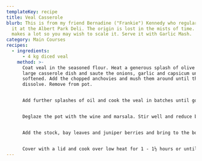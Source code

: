 ```yaml
---
templateKey: recipe
title: Veal Casserole
blurb: This is from my friend Bernadine ("Frankie") Kennedy who regularly cooked
  it at the Albert Park Deli. The origin is lost in the mists of time. This
  makes a lot so you may wish to scale it. Serve it with Garlic Mash.
category: Main Courses
recipes:
  - ingredients:
      - 4 kg diced veal
    method: >-
      Coat veal in the seasoned flour. Heat a generous splash of olive oil in a
      large casserole dish and saute the onions, garlic and capsicum until
      softened. Add the chopped anchovies and mush them around until they
      dissolve. Remove from pot.


      Add further splashes of oil and cook the veal in batches until golden brown (don't overcrowd the pot).


      Deglaze the pot with the wine and marsala. Stir well and reduce by half.


      Add the stock, bay leaves and juniper berries and bring to the boil. Chuck in the oregano. Return the meat and vegetables along with any juices to the pot and allow the return to a gentle boil. Season with pepper - the anchovies should provide sufficient salt.


      Cover with a lid and cook over low heat for 1 - 1½ hours or until tender, stirring frequently.
---
```

